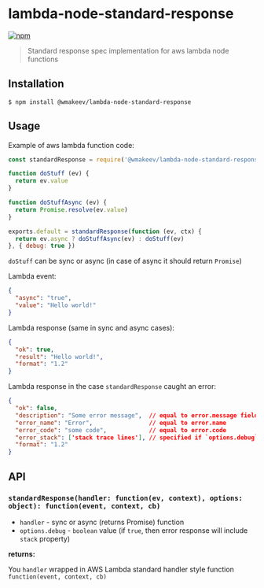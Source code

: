 lambda-node-standard-response
=============================

[![npm](https://img.shields.io/npm/v/@wmakeev/lambda-node-standard-response.svg?maxAge=1800&style=flat-square)](https://www.npmjs.com/package/@wmakeev/lambda-node-standard-response)

> Standard response spec implementation for aws lambda node functions

## Installation

```
$ npm install @wmakeev/lambda-node-standard-response
```

## Usage

Example of aws lambda function code:

```js
const standardResponse = require('@wmakeev/lambda-node-standard-response')

function doStuff (ev) {
  return ev.value
}

function doStuffAsync (ev) {
  return Promise.resolve(ev.value)
}

exports.default = standardResponse(function (ev, ctx) {
  return ev.async ? doStuffAsync(ev) : doStuff(ev)
}, { debug: true })
```

`doStuff` can be sync or async (in case of async it should return `Promise`)

Lambda event:

```json
{
  "async": "true",
  "value": "Hello world!"
}
```


Lambda response (same in sync and async cases):

```json
{
  "ok": true,
  "result": "Hello world!",
  "format": "1.2"
}
```

Lambda response in the case `standardResponse` caught an error:

```json
{
  "ok": false,
  "description": "Some error message",  // equal to error.message field or 'Unknown error' (if handler returns not Error type without not empty message string field or string type error)
  "error_name": "Error",                // equal to error.name
  "error_code": "some code",            // equal to error.code
  "error_stack": ['stack trace lines'], // specified if `options.debug` is true
  "format": "1.2"
}
```

## API

### `standardResponse(handler: function(ev, context), options: object): function(event, context, cb)`

- `handler` - sync or async (returns Promise) function
- `options.debug` - `boolean` value (if `true`, then error response will include `stack` property)

**returns:**

You `handler` wrapped in AWS Lambda standard handler style function `function(event, context, cb)`
